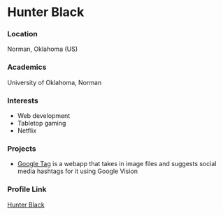 # Hunter Black

### Location

Norman, Oklahoma (US)

### Academics

University of Oklahoma, Norman

### Interests

- Web development
- Tabletop gaming
- Netflix

### Projects

- [Google Tag](https://github.com/Gage77/Google-Vision) is a webapp that takes in image files and suggests social media hashtags for it using Google Vision

### Profile Link

[Hunter Black](https://github.com/Gage77/)